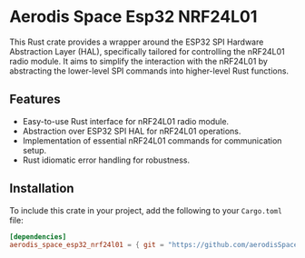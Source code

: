 # Aerodis Space Esp32 NRF24L01

This Rust crate provides a wrapper around the ESP32 SPI Hardware Abstraction Layer (HAL), specifically tailored for controlling the nRF24L01 radio module. It aims to simplify the interaction with the nRF24L01 by abstracting the lower-level SPI commands into higher-level Rust functions.

## Features

- Easy-to-use Rust interface for nRF24L01 radio module.
- Abstraction over ESP32 SPI HAL for nRF24L01 operations.
- Implementation of essential nRF24L01 commands for communication setup.
- Rust idiomatic error handling for robustness.

## Installation

To include this crate in your project, add the following to your `Cargo.toml` file:

```toml
[dependencies]
aerodis_space_esp32_nrf24l01 = { git = "https://github.com/aerodisSpace/aerodis_space_esp32_nrf24l01.git", branch = "main" }
